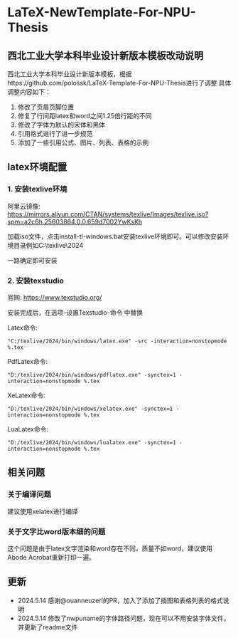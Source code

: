 # LaTeX-NewTemplate-For-NPU-Thesis
## 西北工业大学本科毕业设计新版本模板改动说明
 西北工业大学本科毕业设计新版本模板，根据https://github.com/polossk/LaTeX-Template-For-NPU-Thesis进行了调整
具体调整内容如下：
1. 修改了页眉页脚位置
2. 修复了行间距latex和word之间1.25倍行距的不同
3. 修改了字体为默认的宋体和黑体
4. 引用格式进行了进一步规范
5. 添加了一些引用公式、图片、列表、表格的示例

## latex环境配置
### 1. 安装texlive环境

阿里云镜像: https://mirrors.aliyun.com/CTAN/systems/texlive/Images/texlive.iso?spm=a2c6h.25603864.0.0.659d7002YwKsKh

加载iso文件，点击install-tl-windows.bat安装texlive环境即可。可以修改安装环境目录例如C:\texlive\2024

一路确定即可安装

### 2. 安装texstudio

官网: https://www.texstudio.org/

安装完成后，在选项-设置Texstudio-命令 中替换

Latex命令: 
```
"C:/texlive/2024/bin/windows/latex.exe" -src -interaction=nonstopmode %.tex
```

PdfLatex命令:
```
"D:/texlive/2024/bin/windows/pdflatex.exe" -synctex=1 -interaction=nonstopmode %.tex
```

XeLatex命令:
```
"D:/texlive/2024/bin/windows/xelatex.exe" -synctex=1 -interaction=nonstopmode %.tex
```

LuaLatex命令:
```
"D:/texlive/2024/bin/windows/lualatex.exe" -synctex=1 -interaction=nonstopmode %.tex
```

## 相关问题
### 关于编译问题
建议使用xelatex进行编译
### 关于文字比word版本细的问题
这个问题是由于latex文字渲染和word存在不同，质量不如word，建议使用Abode Acrobat重新打印一遍。

## 更新
- 2024.5.14 感谢@ouanneuzerl的PR，加入了添加了插图和表格列表的格式说明
- 2024.5.14 修改了nwpuname的字体路径问题，现在可以不用安装字体文件。并更新了readme文件

